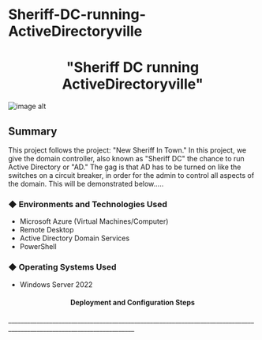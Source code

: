 # Sheriff-DC-running-ActiveDirectoryville

 <h1 align="center">"Sheriff DC running ActiveDirectoryville"</h1> 



![image alt](https://github.com/user-attachments/assets/798693bd-16c3-4901-a855-740bc8903926)





<h2>Summary</h2
____________________________________________________________________  
  
 This project follows the project: "New Sheriff In Town."  In this project, we give the domain controller, also known as "Sheriff DC" the chance to run Active Directory or "AD." The gag is that AD has to be turned on like the switches on a circuit breaker, in order for the admin to control all aspects of the domain. This will be demonstrated below.....

<h3>&#9670; Environments and Technologies Used</h3> 

 - Microsoft Azure (Virtual Machines/Computer)
 - Remote Desktop
 - Active Directory Domain Services
 - PowerShell 

<h3>&#9670; Operating Systems Used</h3>

 - Windows Server 2022


<h4 align="center">Deployment and Configuration Steps</h4>
______________________________________________________________________________________________________________________
